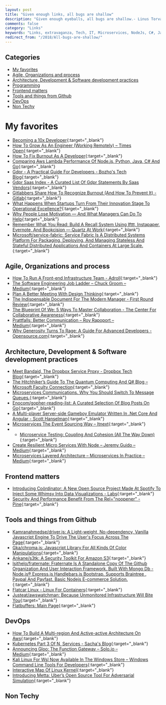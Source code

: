 ```yaml
---
layout: post
title: "Given enough links, all bugs are shallow"
description: "Given enough eyeballs, all bugs are shallow.- Linus Torvalds - Linus’s Law"
comments: false
category: "Links"
keywords: "Links, extravaganza, Tech, IT, Microservices, NodeJs, C#, Javascript, Solution architecture"
redirect_from: "/2018/All-bugs-are-shallow/"
---
```


## Categories ##
* [My favorites](#favorites)
* [Agile, Organizations and process](#agile)
* [Architecture, Development & Software development practices](#development)
* [Programming](#net)
* [Frontend matters](#web)
* [Tools and things from Github](#tools)
* [DevOps](#devops)
* [Non Techy](#notechhere)

# My favorites<a name="favorites"></a> #
* [Becoming a 10x Developer](https://kateheddleston.com/blog/becoming-a-10x-developer){:target="_blank"}
* [How To Grow As An Engineer (Working Remotely) – Times Open](https://open.nytimes.com/how-to-grow-as-an-engineer-working-remotely-3baff8211f3e){:target="_blank"}
* [How To Fix Burnout As A Developer](https://dev.to/lewismenelaws/how-to-fix-burnout-as-a-developer--4opl){:target="_blank"}
* [Comparing Aws Lambda Performance Of Node.js, Python, Java, C# And Go](https://read.acloud.guru/comparing-aws-lambda-performance-of-node-js-python-java-c-and-go-29c1163c2581){:target="_blank"} 
* [Gdpr - A Practical Guide For Developers - Bozho's Tech Blog](https://techblog.bozho.net/gdpr-practical-guide-developers/){:target="_blank"}
* [Gdpr Saas Index - A Curated List Of Gdpr Statements By Saas Vendors](https://www.gdprsaasindex.com/){:target="_blank"}
* [Gitlabbers Share How To Recognize Burnout (And How To Prevent It) - Gitlab](https://about.gitlab.com/2018/03/08/preventing-burnout/){:target="_blank"}
* [What Happens When Startups Turn From Their Innovation Stage To Operational Excellence?](https://bothsidesofthetable.com/what-happens-when-startups-turn-from-their-innovation-stage-to-operational-excellence-91bee1540e66){:target="_blank"}
* [Why People Lose Motivation — And What Managers Can Do To Help](https://hbr.org/2018/03/why-people-lose-motivation-and-what-managers-can-do-to-help?__s=wakwmyepmhismx8ehtnp){:target="_blank"}
* [Remember What You Read: Build A Recall System Using Ifttt, Instapaper, Evernote, And Bookcision — Quartz At Work](https://work.qz.com/1217245/how-to-make-better-use-of-everything-you-read/){:target="_blank"}
* [Microsoft/service-fabric: Service Fabric Is A Distributed Systems Platform For Packaging, Deploying, And Managing Stateless And Stateful Distributed Applications And Containers At Large Scale.](https://github.com/Microsoft/service-fabric/){:target="_blank"}

## Agile, Organizations and process<a name="agile"></a> ##
* [How To Run A Front-end Infrastructure Team - Adroll](http://tech.adroll.com/blog/frontend/2017/08/29/how-to-run-a-front-end-infrastructure-team.html){:target="_blank"}
* [The Software Engineering Job Ladder – Chuck Groom – Medium](https://medium.com/@cgroom/the-software-engineering-job-ladder-4bf70b4c24f3){:target="_blank"}
* [Plan A Better Meeting With Design Thinking](https://hbr.org/2018/02/plan-a-better-meeting-with-design-thinking){:target="_blank"}
* [The Indispensable Document For The Modern Manager - First Round Review](http://firstround.com/review/the-indispensable-document-for-the-modern-manager/){:target="_blank"}
* [The Blueprint Of We: 5 Ways To Master Collaboration - The Center For Collaborative Awareness](https://www.collaborativeawareness.com/single-post/2016/02/29/The-Blueprint-of-We-5-Ways-to-Master-Collaboration?__s=wakwmyepmhismx8ehtnp){:target="_blank"}
* [Prattfalls: Better Communication – Roy Rapoport – Medium](https://medium.com/@royrapoport/prattfalls-better-communication-54d173d22a90){:target="_blank"}
* [Why Generosity Turns To Rage: A Guide For Advanced Developers - Opensource.com](https://opensource.com/article/18/3/avoid-humiliating-newcomers){:target="_blank"}

## Architecture, Development & Software development practices <a name="development"></a> ##
* [Meet Bandaid, The Dropbox Service Proxy - Dropbox Tech Blog](https://blogs.dropbox.com/tech/2018/03/meet-bandaid-the-dropbox-service-proxy/){:target="_blank"}
* [The Hitchhiker’s Guide To The Quantum Computing And Q# Blog – Microsoft Faculty Connection](https://blogs.msdn.microsoft.com/uk_faculty_connection/2018/02/26/the-hitchhikers-guide-to-the-quantum-computing-and-q-blog/){:target="_blank"}
* [Microservices Communications. Why You Should Switch To Message Queues.](https://dev.to/matteojoliveau/microservices-communications-why-you-should-switch-to-message-queues--48ia){:target="_blank"}
* [Enocom/gopher-reading-list: A Curated Selection Of Blog Posts On Go](https://github.com/enocom/gopher-reading-list){:target="_blank"}
* [A Multi-player Server-side Gameboy Emulator Written In .Net Core And Angular - Scott Hanselman](https://www.hanselman.com/blog/AMultiplayerServersideGameBoyEmulatorWrittenInNETCoreAndAngular.aspx){:target="_blank"}
* [Microservices The Event Sourcing Way – Itnext](https://itnext.io/microservices-the-event-sourcing-way-124a8a772680){:target="_blank"}
* * [Microservice Testing: Coupling And Cohesion (All The Way Down)](https://medium.com/@danielbryantuk/microservice-testing-coupling-and-cohesion-all-the-way-down-b84dacf8cff0?goal=0_7b3139f09c-1a5b28431c-475006605){:target="_blank"}
* [Create Resilient Micro Services With Node – Jeremy Guido – Medium](https://medium.com/@dje_guido/create-resilient-micro-services-with-node-7a304286a901?goal=0_7b3139f09c-0d80905a8c-475006605){:target="_blank"}
* [Microservices Layered Architecture – Microservices In Practice – Medium](https://medium.com/microservices-in-practice/microservices-layered-architecture-88a7fc38d3f1?goal=0_7b3139f09c-0d80905a8c-475006605){:target="_blank"}

## Frontend matters <a name="web"></a> ##
* [Introducing Coördinator: A New Open Source Project Made At Spotify To Inject Some Whimsy Into Data Visualizations - Labs](https://labs.spotify.com/2018/03/02/introducing-coordinator-a-new-open-source-project-made-at-spotify-to-inject-some-whimsy-into-data-visualizations/){:target="_blank"}
* [Security And Performance Benefit From The Rel="noopener" - Pine](https://pineco.de/security-and-performance-benefit-from-the-rel-noopener/){:target="_blank"}

## Tools and things from Github <a name="tools"></a> ##
* [Kamranahmedse/driver.js: A Light-weight, No-dependency, Vanilla Javascript Engine To Drive The User's Focus Across The Page](https://github.com/kamranahmedse/driver.js){:target="_blank"}
* [Gka/chroma.js: Javascript Library For All Kinds Of Color Manipulations](https://github.com/gka/chroma.js){:target="_blank"}
* [Ankane/s3tk: A Security Toolkit For Amazon S3](https://github.com/ankane/s3tk?__s=gxk6t76rsjnpsfziqg2g){:target="_blank"}
* [Isithelo/fraternate: Fraternate Is A Standalone Copy Of The Github Organization And User Interaction Framework. Built With Mongo Db - Node.js®  Express.js  Handlebars.js  Bootstrap. Supports Braintree , Paypal And Payfast. Basic Nodejs E-commerce Solution.](https://github.com/Isithelo/Fraternate){:target="_blank"}
* [Flatcar Linux - Linux For Containers](https://www.flatcar-linux.org/){:target="_blank"}
* [Justeat/awswatchman: Because Unmonitored Infrastructure Will Bite You](https://github.com/justeat/AwsWatchman){:target="_blank"}
* [Flatbuffers: Main Page](https://google.github.io/flatbuffers/){:target="_blank"}

## DevOps<a name="devops"></a> ##
* [How To Build A Multi-region And Active-active Architecture On Aws](https://read.acloud.guru/why-and-how-do-we-build-a-multi-region-active-active-architecture-6d81acb7d208){:target="_blank"}
* [Kubernetes Part 3 Of N, Services - Sacha's Blog](https://sachabarbs.wordpress.com/2018/03/05/kubernetes-part-3-of-n-services/){:target="_blank"}
* [Announcing Gloo: The Function Gateway – Solo.io – Medium](https://medium.com/solo-io/announcing-gloo-the-function-gateway-3f0860ef6600){:target="_blank"}
* [Kali Linux For Wsl Now Available In The Windows Store – Windows Command Line Tools For Developers](https://blogs.msdn.microsoft.com/commandline/2018/03/05/kali-linux-for-wsl/){:target="_blank"}
* [Interactive Map Of Linux Kernel](http://www.makelinux.net/kernel_map/){:target="_blank"}
* [Introducing Metta: Uber’s Open Source Tool For Adversarial Simulation](https://medium.com/uber-security-privacy/uber-security-metta-open-source-a8a49613b4a){:target="_blank"}

## Non Techy<a name="notechere"></a> ##
